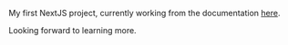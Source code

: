 My first NextJS project, currently working from the documentation [here](https://nextjs.org/learn/foundations/about-nextjs).

Looking forward to learning more.